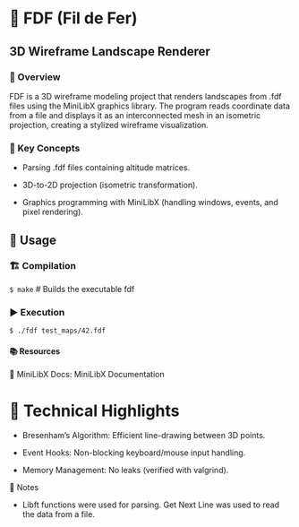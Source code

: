 # 📍 FDF (Fil de Fer)

## 3D Wireframe Landscape Renderer

### 📖 Overview

FDF is a 3D wireframe modeling project that renders landscapes from .fdf files using the MiniLibX graphics library. The program reads coordinate data from a file and displays it as an interconnected mesh in an isometric projection, creating a stylized wireframe visualization.

### 🔑 Key Concepts

- Parsing .fdf files containing altitude matrices.

- 3D-to-2D projection (isometric transformation).

- Graphics programming with MiniLibX (handling windows, events, and pixel rendering).

## 🚀 Usage

### 🏗️ Compilation

`$ make`        # Builds the executable fdf

### ▶️ Execution

`$ ./fdf test_maps/42.fdf`

#### 📚 Resources

📖 MiniLibX Docs: MiniLibX Documentation

# 🧠 Technical Highlights

- Bresenham’s Algorithm: Efficient line-drawing between 3D points.

- Event Hooks: Non-blocking keyboard/mouse input handling.

- Memory Management: No leaks (verified with valgrind).

📜 Notes

- Libft functions were used for parsing. Get Next Line was used to read the data from a file.
